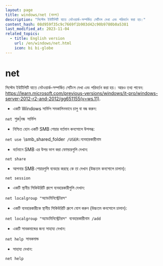 ```yaml
---
layout: page
title: windows/net (বাংলা)
description: "সিস্টেম ইউটিলিটি যাতে নেটওয়ার্ক-সম্পর্কিত সেটিংস দেখা এবং পরিবর্তন করা হয়।"
content_hash: 08d959f35c9c7669f1b903d42c90b9780b0a5381
last_modified_at: 2023-11-04
related_topics:
  - title: English version
    url: /en/windows/net.html
    icon: bi bi-globe
---
```

# net

সিস্টেম ইউটিলিটি যাতে নেটওয়ার্ক-সম্পর্কিত সেটিংস দেখা এবং পরিবর্তন করা হয়।
আরও তথ্য পাবেন: <https://learn.microsoft.com/previous-versions/windows/it-pro/windows-server-2012-r2-and-2012/gg651155(v=ws.11)>.

- একটি Windows সার্ভিস সমকালিনভাবে চালু বা বন্ধ করুন:

`net `<span class="tldr-var badge badge-pill bg-dark-lm bg-white-dm text-white-lm text-dark-dm font-weight-bold">শুরু|বন্ধ</span>` `<span class="tldr-var badge badge-pill bg-dark-lm bg-white-dm text-white-lm text-dark-dm font-weight-bold">সার্ভিস</span>

- নিশ্চিত হোন একটি SMB শেয়ার বর্তমান কনসোলে উপলব্ধ:

`net use `<span class="tldr-var badge badge-pill bg-dark-lm bg-white-dm text-white-lm text-dark-dm font-weight-bold">\\smb_shared_folder</span>` /USER:`<span class="tldr-var badge badge-pill bg-dark-lm bg-white-dm text-white-lm text-dark-dm font-weight-bold">ব্যবহারকারীনাম</span>

- বর্তমানে SMB এর উপর ভাগ করা ফোল্ডারগুলি দেখান:

`net share`

- আপনার SMB শেয়ারগুলি ব্যবহার করছে কে তা দেখান (উচ্চতম কনসোলে চালান):

`net session`

- একটি স্থানীয় সিকিউরিটি গ্রুপে ব্যবহারকারীগুলি দেখান:

`net localgroup "`<span class="tldr-var badge badge-pill bg-dark-lm bg-white-dm text-white-lm text-dark-dm font-weight-bold">অ্যাডমিনিস্ট্রেটরস</span>`"`

- একটি ব্যবহারকারীকে স্থানীয় সিকিউরিটি গ্রুপে যোগ করুন (উচ্চতম কনসোলে চালান):

`net localgroup "`<span class="tldr-var badge badge-pill bg-dark-lm bg-white-dm text-white-lm text-dark-dm font-weight-bold">অ্যাডমিনিস্ট্রেটরস</span>`" `<span class="tldr-var badge badge-pill bg-dark-lm bg-white-dm text-white-lm text-dark-dm font-weight-bold">ব্যবহারকারীনাম</span>` /add`

- একটি সাবকমান্ডের জন্য সাহায্য দেখান:

`net help `<span class="tldr-var badge badge-pill bg-dark-lm bg-white-dm text-white-lm text-dark-dm font-weight-bold">সাবকমান্ড</span>

- সাহায্য দেখান:

`net help`
